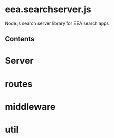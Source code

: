 # eea.searchserver.js
Node.js search server library for EEA search apps

## Contents

# Server
# routes
# middleware
# util
